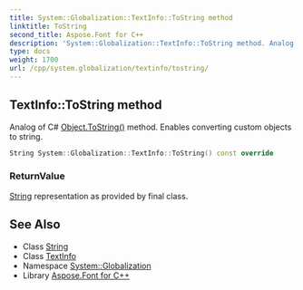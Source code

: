 ```yaml
---
title: System::Globalization::TextInfo::ToString method
linktitle: ToString
second_title: Aspose.Font for C++
description: 'System::Globalization::TextInfo::ToString method. Analog of C# Object.ToString() method. Enables converting custom objects to string in C++.'
type: docs
weight: 1700
url: /cpp/system.globalization/textinfo/tostring/
---
```

## TextInfo::ToString method


Analog of C# [Object.ToString()](../../../system/object/tostring/) method. Enables converting custom objects to string.

```cpp
String System::Globalization::TextInfo::ToString() const override
```


### ReturnValue

[String](../../../system/string/) representation as provided by final class.

## See Also

* Class [String](../../../system/string/)
* Class [TextInfo](../)
* Namespace [System::Globalization](../../)
* Library [Aspose.Font for C++](../../../)

